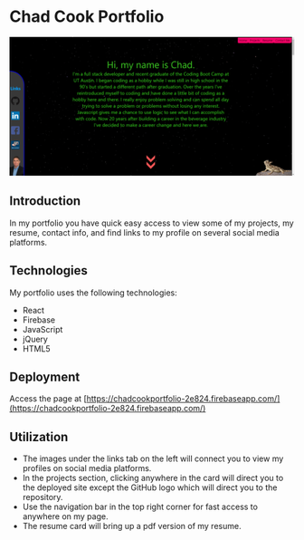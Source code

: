 # Chad Cook Portfolio

![Image of the starting page](https://github.com/Chad1281/CharlesCookPortfolio/blob/main/src/assets/images/portfolioPage.png)

## Introduction
In my portfolio you have quick easy access to view some of my projects, my resume, contact info, and find links to my profile on several social media platforms.

## Technologies
My portfolio uses the following technologies:
* React
* Firebase
* JavaScript
* jQuery
* HTML5

## Deployment

Access the page at [https://chadcookportfolio-2e824.firebaseapp.com/](https://chadcookportfolio-2e824.firebaseapp.com/)

## Utilization
* The images under the links tab on the left will connect you to view my profiles on social media platforms.
* In the projects section, clicking anywhere in the card will direct you to the deployed site except the GitHub logo which will direct you to the repository.
* Use the navigation bar in the top right corner for fast access to anywhere on my page.
* The resume card will bring up a pdf version of my resume.  
